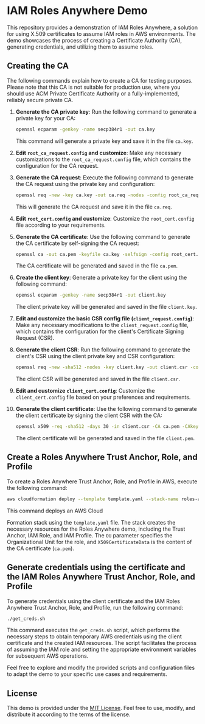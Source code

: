 # IAM Roles Anywhere Demo

This repository provides a demonstration of IAM Roles Anywhere, a solution for using X.509 certificates to assume IAM roles in AWS environments. The demo showcases the process of creating a Certificate Authority (CA), generating credentials, and utilizing them to assume roles.

## Creating the CA

The following commands explain how to create a CA for testing purposes. Please note that this CA is not suitable for production use, where you should use ACM Private Certificate Authority or a fully-implemented, reliably secure private CA.

1. **Generate the CA private key**: Run the following command to generate a private key for your CA:
   ```bash
   openssl ecparam -genkey -name secp384r1 -out ca.key
   ```
   This command will generate a private key and save it in the file `ca.key`.

2. **Edit `root_ca_request.config` and customize**: Make any necessary customizations to the `root_ca_request.config` file, which contains the configuration for the CA request.

3. **Generate the CA request**: Execute the following command to generate the CA request using the private key and configuration:
   ```bash
   openssl req -new -key ca.key -out ca.req -nodes -config root_ca_request.config
   ```
   This will generate the CA request and save it in the file `ca.req`.

4. **Edit `root_cert.config` and customize**: Customize the `root_cert.config` file according to your requirements.

5. **Generate the CA certificate**: Use the following command to generate the CA certificate by self-signing the CA request:
   ```bash
   openssl ca -out ca.pem -keyfile ca.key -selfsign -config root_cert.config -in ca.req
   ```
   The CA certificate will be generated and saved in the file `ca.pem`.

6. **Create the client key**: Generate a private key for the client using the following command:
   ```bash
   openssl ecparam -genkey -name secp384r1 -out client.key
   ```
   The client private key will be generated and saved in the file `client.key`.

7. **Edit and customize the basic CSR config file (`client_request.config`)**: Make any necessary modifications to the `client_request.config` file, which contains the configuration for the client's Certificate Signing Request (CSR).

8. **Generate the client CSR**: Run the following command to generate the client's CSR using the client private key and CSR configuration:
   ```bash
   openssl req -new -sha512 -nodes -key client.key -out client.csr -config client_request.config
   ```
   The client CSR will be generated and saved in the file `client.csr`.

9. **Edit and customize `client_cert.config`**: Customize the `client_cert.config` file based on your preferences and requirements.

10. **Generate the client certificate**: Use the following command to generate the client certificate by signing the client CSR with the CA:
    ```bash
    openssl x509 -req -sha512 -days 30 -in client.csr -CA ca.pem -CAkey ca.key -CAcreateserial -out client.pem -extfile client_cert.config
    ```
    The client certificate will be generated and saved in the file `client.pem`.

## Create a Roles Anywhere Trust Anchor, Role, and Profile

To create a Roles Anywhere Trust Anchor, Role, and Profile in AWS, execute the following command:

```bash
aws cloudformation deploy --template template.yaml --stack-name roles-anywhere-demo --parameter-overrides OU=IT X509CertificateData="$(cat ca.pem)" --capabilities CAPABILITY_NAMED_IAM --disable-rollback
```

This command deploys an AWS Cloud

Formation stack using the `template.yaml` file. The stack creates the necessary resources for the Roles Anywhere demo, including the Trust Anchor, IAM Role, and IAM Profile. The `OU` parameter specifies the Organizational Unit for the role, and `X509CertificateData` is the content of the CA certificate (`ca.pem`).

## Generate credentials using the certificate and the IAM Roles Anywhere Trust Anchor, Role, and Profile

To generate credentials using the client certificate and the IAM Roles Anywhere Trust Anchor, Role, and Profile, run the following command:

```bash
./get_creds.sh
```

This command executes the `get_creds.sh` script, which performs the necessary steps to obtain temporary AWS credentials using the client certificate and the created IAM resources. The script facilitates the process of assuming the IAM role and setting the appropriate environment variables for subsequent AWS operations.

Feel free to explore and modify the provided scripts and configuration files to adapt the demo to your specific use cases and requirements.

## License

This demo is provided under the [MIT License](LICENSE). Feel free to use, modify, and distribute it according to the terms of the license.
